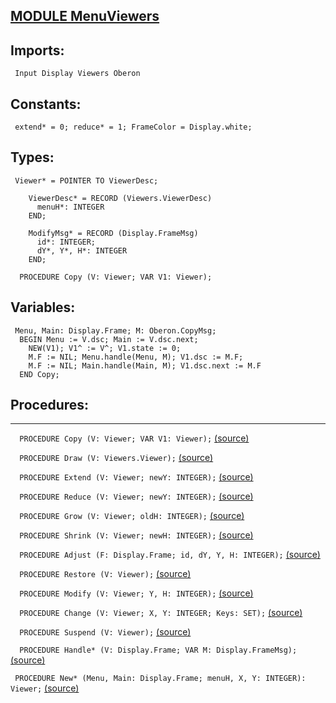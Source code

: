 
## [MODULE MenuViewers](https://github.com/io-core/Oberon/blob/main/MenuViewers.Mod)

  ## Imports:
` Input Display Viewers Oberon`

## Constants:
```
 extend* = 0; reduce* = 1; FrameColor = Display.white;

```
## Types:
```
 Viewer* = POINTER TO ViewerDesc;

    ViewerDesc* = RECORD (Viewers.ViewerDesc)
      menuH*: INTEGER
    END;

    ModifyMsg* = RECORD (Display.FrameMsg)
      id*: INTEGER;
      dY*, Y*, H*: INTEGER
    END;

  PROCEDURE Copy (V: Viewer; VAR V1: Viewer);
```
## Variables:
```
 Menu, Main: Display.Frame; M: Oberon.CopyMsg;
  BEGIN Menu := V.dsc; Main := V.dsc.next;
    NEW(V1); V1^ := V^; V1.state := 0;
    M.F := NIL; Menu.handle(Menu, M); V1.dsc := M.F;
    M.F := NIL; Main.handle(Main, M); V1.dsc.next := M.F
  END Copy;

```
## Procedures:
---

`  PROCEDURE Copy (V: Viewer; VAR V1: Viewer);` [(source)](https://github.com/io-orig/System/blob/main/MenuViewers.Mod#L24)


`  PROCEDURE Draw (V: Viewers.Viewer);` [(source)](https://github.com/io-orig/System/blob/main/MenuViewers.Mod#L32)


`  PROCEDURE Extend (V: Viewer; newY: INTEGER);` [(source)](https://github.com/io-orig/System/blob/main/MenuViewers.Mod#L40)


`  PROCEDURE Reduce (V: Viewer; newY: INTEGER);` [(source)](https://github.com/io-orig/System/blob/main/MenuViewers.Mod#L51)


`  PROCEDURE Grow (V: Viewer; oldH: INTEGER);` [(source)](https://github.com/io-orig/System/blob/main/MenuViewers.Mod#L55)


`  PROCEDURE Shrink (V: Viewer; newH: INTEGER);` [(source)](https://github.com/io-orig/System/blob/main/MenuViewers.Mod#L65)


`  PROCEDURE Adjust (F: Display.Frame; id, dY, Y, H: INTEGER);` [(source)](https://github.com/io-orig/System/blob/main/MenuViewers.Mod#L69)


`  PROCEDURE Restore (V: Viewer);` [(source)](https://github.com/io-orig/System/blob/main/MenuViewers.Mod#L74)


`  PROCEDURE Modify (V: Viewer; Y, H: INTEGER);` [(source)](https://github.com/io-orig/System/blob/main/MenuViewers.Mod#L88)


`  PROCEDURE Change (V: Viewer; X, Y: INTEGER; Keys: SET);` [(source)](https://github.com/io-orig/System/blob/main/MenuViewers.Mod#L112)


`  PROCEDURE Suspend (V: Viewer);` [(source)](https://github.com/io-orig/System/blob/main/MenuViewers.Mod#L168)


`  PROCEDURE Handle* (V: Display.Frame; VAR M: Display.FrameMsg);` [(source)](https://github.com/io-orig/System/blob/main/MenuViewers.Mod#L175)


`  PROCEDURE New* (Menu, Main: Display.Frame; menuH, X, Y: INTEGER): Viewer; ` [(source)](https://github.com/io-orig/System/blob/main/MenuViewers.Mod#L208)

